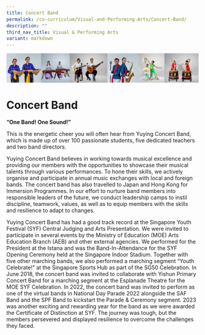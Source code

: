 ```yaml
---
title: Concert Band
permalink: /co-curriculum/Visual-and-Performing-Arts/Concert-Band/
description: ""
third_nav_title: Visual & Performing Arts
variant: markdown
---
```

![](/images/CCA/Collage-art.jpg)

Concert Band
============

<b> “One Band! One Sound!” </b>



This is the energetic cheer you will often hear from Yuying Concert Band, which is made up of over 100 passionate students, five dedicated teachers and two band directors.

Yuying Concert Band believes in working towards musical excellence and providing our members with the opportunities to showcase their musical talents through various performances. To hone their skills, we actively organise and participate in annual music exchanges with local and foreign bands. The concert band has also travelled to Japan and Hong Kong for Immersion Programmes. In our effort to nurture band members into responsible leaders of the future, we conduct leadership camps to instil discipline, teamwork, values, as well as to equip members with the skills and resilience to adapt to changes.

Yuying Concert Band has had a good track record at the Singapore Youth Festival (SYF) Central Judging and Arts Presentation. We were invited to participate in several events by the Ministry of Education (MOE) Arts Education Branch (AEB) and other external agencies. We performed for the President at the Istana and was the Band-In-Attendance for the SYF Opening Ceremony held at the Singapore Indoor Stadium. Together with five other marching bands, we also performed a marching segment “Youth Celebrate!” at the Singapore Sports Hub as part of the SG50 Celebration. In June 2018, the concert band was invited to collaborate with Yishun Primary Concert Band for a marching segment at the Esplanade Theatre for the MOE SYF Celebration. In 2022, the concert band was invited to perform as one of the virtual bands in National Day Parade 2022 alongside the SAF Band and the SPF Band to kickstart the Parade &amp; Ceremony segment. 2023 was another exciting and rewarding year for the band as we were awarded the Certificate of Distinction at SYF. The journey was tough, but the members persevered and displayed resilience to overcome the challenges they faced.